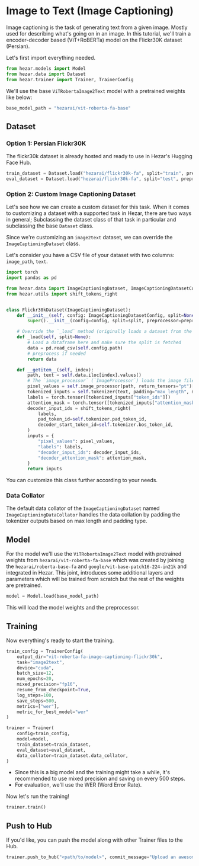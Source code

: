 # Image to Text (Image Captioning)

Image captioning is the task of generating text from a given image. Mostly used for describing what's going on in an
image. In this tutorial, we'll train a encoder-decoder based (ViT+RoBERTa) model on the Flickr30K dataset (Persian).

Let's first import everything needed.
```python
from hezar.models import Model
from hezar.data import Dataset
from hezar.trainer import Trainer, TrainerConfig
```
We'll use the base `ViTRobertaImage2Text` model with a pretrained weights like below:
```python
base_model_path = "hezarai/vit-roberta-fa-base"
```

## Dataset

### Option 1: Persian Flickr30K 
The flickr30k dataset is already hosted and ready to use in Hezar's Hugging Face Hub.

```python
train_dataset = Dataset.load("hezarai/flickr30k-fa", split="train", preprocessor=base_model_path, max_length=128)
eval_dataset = Dataset.load("hezarai/flickr30k-fa", split="test", preprocessor=base_model_path, max_length=128)
```
### Option 2: Custom Image Captioning Dataset
Let's see how we can create a custom dataset for this task. When it comes to customizing a dataset with a supported task in Hezar,
there are two ways in general; Subclassing the dataset class of that task in particular and subclassing the base `Dataset`
class. 

Since we're customizing an `image2text` dataset, we can override the `ImageCaptioningDataset` class.

Let's consider you have a CSV file of your dataset with two columns: `image_path`, `text`.

```python
import torch
import pandas as pd

from hezar.data import ImageCaptioningDataset, ImageCaptioningDatasetConfig
from hezar.utils import shift_tokens_right


class Flickr30kDataset(ImageCaptioningDataset):
    def __init__(self, config: ImageCaptioningDatasetConfig, split=None, preprocessor=None, **kwargs):
        super().__init__(config=config, split=split, preprocessor=preprocessor, **kwargs)

    # Override the `_load` method (originally loads a dataset from the Hub) to load the csv file
    def _load(self, split=None):
        # Load a dataframe here and make sure the split is fetched
        data = pd.read_csv(self.config.path)
        # preprocess if needed
        return data

    def __getitem__(self, index):
        path, text = self.data.iloc[index].values()
        # The `image_processor` (`ImageProcessor`) loads the image file and processes it base on it's config
        pixel_values = self.image_processor(path, return_tensors="pt")["pixel_values"]
        tokenized_inputs = self.tokenizer(text, padding="max_length", max_length=self.config.max_length)
        labels = torch.tensor([tokenized_inputs["token_ids"]])
        attention_mask = torch.tensor([tokenized_inputs["attention_mask"]])
        decoder_input_ids = shift_tokens_right(
            labels,
            pad_token_id=self.tokenizer.pad_token_id,
            decoder_start_token_id=self.tokenizer.bos_token_id,
        )
        inputs = {
            "pixel_values": pixel_values,
            "labels": labels,
            "decoder_input_ids": decoder_input_ids,
            "decoder_attention_mask": attention_mask,
        }
        return inputs
```

You can customize this class further according to your needs.

### Data Collator
The default data collator of the `ImageCaptioningDataset` named `ImageCaptioningDataCollator` handles the data collation
by padding the tokenizer outputs based on max length and padding type.

## Model
For the model we'll use the `ViTRobertaImage2Text` model with pretrained weights from `hezarai/vit-roberta-fa-base` 
which was created by joining the `hezarai/roberta-base-fa` and `google/vit-base-patch16-224-in21k` and integrated in Hezar.
This joint, introduces some additional layers and parameters which will be trained from scratch but the rest of the
weights are pretrained.

```python
model = Model.load(base_model_path)
```
This will load the model weights and the preprocessor.


## Training
Now everything's ready to start the training.

```python
train_config = TrainerConfig(
    output_dir="vit-roberta-fa-image-captioning-flickr30k",
    task="image2text",
    device="cuda",
    batch_size=12,
    num_epochs=20,
    mixed_precision="fp16",
    resume_from_checkpoint=True,
    log_steps=100,
    save_steps=500,
    metrics=["wer"],
    metric_for_best_model="wer"
)

trainer = Trainer(
    config=train_config,
    model=model,
    train_dataset=train_dataset,
    eval_dataset=eval_dataset,
    data_collator=train_dataset.data_collator,
)
```
- Since this is a big model and the training might take a while, it's recommended to use mixed precision and saving on every 500 steps. 
- For evaluation, we'll use the WER (Word Error Rate).

Now let's run the training!
```python
trainer.train()
```

## Push to Hub
If you'd like, you can push the model along with other Trainer files to the Hub.
```python
trainer.push_to_hub("<path/to/model>", commit_message="Upload an awesome image captioning model!")
```